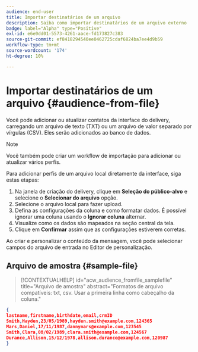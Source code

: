 ```yaml
---
audience: end-user
title: Importar destinatários de um arquivo
description: Saiba como importar destinatários de um arquivo externo
badge: label="Alpha" type="Positive"
exl-id: e6e0dd01-5573-4261-aace-fd173827c383
source-git-commit: ef8418294540ee0462725cdaf6824ba7ee4d9b59
workflow-type: tm+mt
source-wordcount: '174'
ht-degree: 10%

---
```


# Importar destinatários de um arquivo {#audience-from-file}

Você pode adicionar ou atualizar contatos da interface do delivery, carregando um arquivo de texto (TXT) ou um arquivo de valor separado por vírgulas (CSV). Eles serão adicionados ao banco de dados.

>[!NOTE]
>
>Você também pode criar um workflow de importação para adicionar ou atualizar vários perfis.


Para adicionar perfis de um arquivo local diretamente da interface, siga estas etapas:

1. Na janela de criação do delivery, clique em **Seleção do público-alvo** e selecione o **Selecionar do arquivo** opção.
1. Selecione o arquivo local para fazer upload.
1. Defina as configurações da coluna e como formatar dados. É possível ignorar uma coluna usando o **Ignorar coluna** alternar.
1. Visualize como os dados são mapeados na seção central da tela.
1. Clique em **Confirmar** assim que as configurações estiverem corretas.

Ao criar e personalizar o conteúdo da mensagem, você pode selecionar campos do arquivo de entrada no Editor de personalização.

## Arquivo de amostra {#sample-file}

>[!CONTEXTUALHELP]
>id="acw_audience_fromfile_samplefile"
>title="Arquivo de amostra"
>abstract="Formatos de arquivo compatíveis: txt, csv. Usar a primeira linha como cabeçalho da coluna."


```json
{
lastname,firstname,birthdate,email,crmID
Smith,Hayden,23/05/1989,hayden.smith@example.com,124365
Mars,Daniel,17/11/1987,dannymars@example.com,123545
Smith,Clara,08/02/1989,clara.smith@example.com,124567
Durance,Allison,15/12/1978,allison.durance@example.com,120987
}
```

